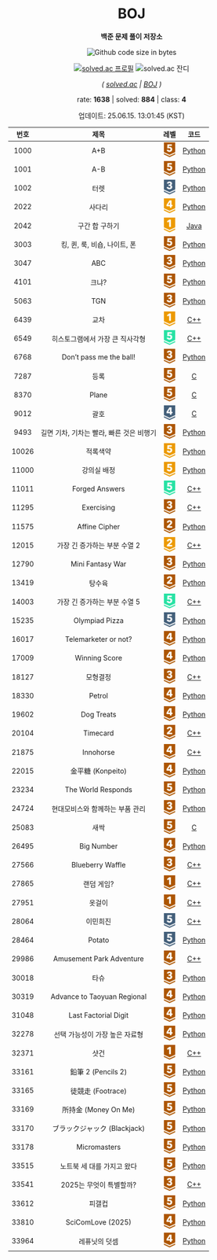 <div align="center">

# BOJ

**백준 문제 풀이 저장소**

![Github code size in bytes](https://img.shields.io/github/languages/code-size/b1nknet/boj?style=flat-square)

[![solved.ac 프로필](http://mazassumnida.wtf/api/v2/generate_badge?boj=ftw_0x00)](https://solved.ac/ftw_0x00)
![solved.ac 잔디](http://mazandi.herokuapp.com/api?handle=ftw_0x00&theme=dark)

*( [solved.ac](https://solved.ac/ftw_0x00) | [BOJ](https://acmicpc.net/user/ftw_0x00) )*

rate: **1638** | solved: **884** | class: **4**

업데이트: 25.06.15. 13:01:45 (KST)

</div>
<div align="center">

| 번호 | 제목 | 레벨 | 코드 |
|:---:|:---:|:---:|:---:|
| 1000 | A+B | <img style="height:30px;" src="src/tier/1.svg"> | [Python](./01xxx/1000.py) |
| 1001 | A-B | <img style="height:30px;" src="src/tier/1.svg"> | [Python](./01xxx/1001.py) |
| 1002 | 터렛 | <img style="height:30px;" src="src/tier/8.svg"> | [Python](./01xxx/1002.py) |
| 2022 | 사다리 | <img style="height:30px;" src="src/tier/12.svg"> | [Python](./02xxx/2022.py) |
| 2042 | 구간 합 구하기 | <img style="height:30px;" src="src/tier/15.svg"> | [Java](./02xxx/2042.java) |
| 3003 | 킹, 퀸, 룩, 비숍, 나이트, 폰 | <img style="height:30px;" src="src/tier/1.svg"> | [Python](./03xxx/3003.py) |
| 3047 | ABC | <img style="height:30px;" src="src/tier/3.svg"> | [Python](./03xxx/3047.py) |
| 4101 | 크냐? | <img style="height:30px;" src="src/tier/1.svg"> | [Python](./04xxx/4101.py) |
| 5063 | TGN | <img style="height:30px;" src="src/tier/3.svg"> | [Python](./05xxx/5063.py) |
| 6439 | 교차 | <img style="height:30px;" src="src/tier/15.svg"> | [C++](./06xxx/6439.cpp) |
| 6549 | 히스토그램에서 가장 큰 직사각형 | <img style="height:30px;" src="src/tier/16.svg"> | [C++](./06xxx/6549.cpp) |
| 6768 | Don’t pass me the ball! | <img style="height:30px;" src="src/tier/3.svg"> | [Python](./06xxx/6768.py) |
| 7287 | 등록 | <img style="height:30px;" src="src/tier/1.svg"> | [C](./07xxx/7287.c) |
| 8370 | Plane | <img style="height:30px;" src="src/tier/1.svg"> | [C](./08xxx/8370.c) |
| 9012 | 괄호 | <img style="height:30px;" src="src/tier/7.svg"> | [C](./09xxx/9012.c) |
| 9493 | 길면 기차, 기차는 빨라, 빠른 것은 비행기 | <img style="height:30px;" src="src/tier/3.svg"> | [Python](./09xxx/9493.py) |
| 10026 | 적록색약 | <img style="height:30px;" src="src/tier/11.svg"> | [Python](./10xxx/10026.py) |
| 11000 | 강의실 배정 | <img style="height:30px;" src="src/tier/11.svg"> | [Python](./11xxx/11000.py) |
| 11011 | Forged Answers | <img style="height:30px;" src="src/tier/16.svg"> | [C++](./11xxx/11011.cpp) |
| 11295 | Exercising | <img style="height:30px;" src="src/tier/3.svg"> | [C++](./11xxx/11295.cpp) |
| 11575 | Affine Cipher | <img style="height:30px;" src="src/tier/4.svg"> | [Python](./11xxx/11575.py) |
| 12015 | 가장 긴 증가하는 부분 수열 2 | <img style="height:30px;" src="src/tier/14.svg"> | [C++](./12xxx/12015.cpp) |
| 12790 | Mini Fantasy War | <img style="height:30px;" src="src/tier/3.svg"> | [Python](./12xxx/12790.py) |
| 13419 | 탕수육 | <img style="height:30px;" src="src/tier/4.svg"> | [Python](./13xxx/13419.py) |
| 14003 | 가장 긴 증가하는 부분 수열 5 | <img style="height:30px;" src="src/tier/16.svg"> | [C++](./14xxx/14003.cpp) |
| 15235 | Olympiad Pizza | <img style="height:30px;" src="src/tier/6.svg"> | [Python](./15xxx/15235.py) |
| 16017 | Telemarketer or not? | <img style="height:30px;" src="src/tier/2.svg"> | [Python](./16xxx/16017.py) |
| 17009 | Winning Score | <img style="height:30px;" src="src/tier/2.svg"> | [Python](./17xxx/17009.py) |
| 18127 | 모형결정 | <img style="height:30px;" src="src/tier/3.svg"> | [C++](./18xxx/18127.cpp) |
| 18330 | Petrol | <img style="height:30px;" src="src/tier/2.svg"> | [Python](./18xxx/18330.py) |
| 19602 | Dog Treats | <img style="height:30px;" src="src/tier/2.svg"> | [Python](./19xxx/19602.py) |
| 20104 | Timecard | <img style="height:30px;" src="src/tier/4.svg"> | [C++](./20xxx/20104.cpp) |
| 21875 | Innohorse | <img style="height:30px;" src="src/tier/2.svg"> | [C++](./21xxx/21875.cpp) |
| 22015 | 金平糖 (Konpeito) | <img style="height:30px;" src="src/tier/2.svg"> | [Python](./22xxx/22015.py) |
| 23234 | The World Responds | <img style="height:30px;" src="src/tier/1.svg"> | [Python](./23xxx/23234.py) |
| 24724 | 현대모비스와 함께하는 부품 관리 | <img style="height:30px;" src="src/tier/3.svg"> | [Python](./24xxx/24724.py) |
| 25083 | 새싹 | <img style="height:30px;" src="src/tier/1.svg"> | [C](./25xxx/25083.c) |
| 26495 | Big Number | <img style="height:30px;" src="src/tier/2.svg"> | [Python](./26xxx/26495.py) |
| 27566 | Blueberry Waffle | <img style="height:30px;" src="src/tier/3.svg"> | [C++](./27xxx/27566.cpp) |
| 27865 | 랜덤 게임? | <img style="height:30px;" src="src/tier/5.svg"> | [C++](./27xxx/27865.cpp) |
| 27951 | 옷걸이 | <img style="height:30px;" src="src/tier/5.svg"> | [C++](./27xxx/27951.cpp) |
| 28064 | 이민희진 | <img style="height:30px;" src="src/tier/6.svg"> | [C++](./28xxx/28064.cpp) |
| 28464 | Potato | <img style="height:30px;" src="src/tier/6.svg"> | [Python](./28xxx/28464.py) |
| 29986 | Amusement Park Adventure | <img style="height:30px;" src="src/tier/2.svg"> | [C++](./29xxx/29986.cpp) |
| 30018 | 타슈 | <img style="height:30px;" src="src/tier/3.svg"> | [Python](./30xxx/30018.py) |
| 30319 | Advance to Taoyuan Regional | <img style="height:30px;" src="src/tier/2.svg"> | [Python](./30xxx/30319.py) |
| 31048 | Last Factorial Digit | <img style="height:30px;" src="src/tier/2.svg"> | [Python](./31xxx/31048.py) |
| 32278 | 선택 가능성이 가장 높은 자료형 | <img style="height:30px;" src="src/tier/2.svg"> | [Python](./32xxx/32278.py) |
| 32371 | 샷건 | <img style="height:30px;" src="src/tier/5.svg"> | [C++](./32xxx/32371.cpp) |
| 33161 | 鉛筆 2 (Pencils 2) | <img style="height:30px;" src="src/tier/1.svg"> | [Python](./33xxx/33161.py) |
| 33165 | 徒競走 (Footrace) | <img style="height:30px;" src="src/tier/1.svg"> | [Python](./33xxx/33165.py) |
| 33169 | 所持金 (Money On Me) | <img style="height:30px;" src="src/tier/1.svg"> | [Python](./33xxx/33169.py) |
| 33170 | ブラックジャック (Blackjack) | <img style="height:30px;" src="src/tier/1.svg"> | [Python](./33xxx/33170.py) |
| 33178 | Micromasters | <img style="height:30px;" src="src/tier/1.svg"> | [Python](./33xxx/33178.py) |
| 33515 | 노트북 세 대를 가지고 왔다 | <img style="height:30px;" src="src/tier/1.svg"> | [Python](./33xxx/33515.py) |
| 33541 | 2025는 무엇이 특별할까? | <img style="height:30px;" src="src/tier/3.svg"> | [C++](./33xxx/33541.cpp) |
| 33612 | 피갤컵 | <img style="height:30px;" src="src/tier/1.svg"> | [Python](./33xxx/33612.py) |
| 33810 | SciComLove (2025) | <img style="height:30px;" src="src/tier/2.svg"> | [Python](./33xxx/33810.py) |
| 33964 | 레퓨닛의 덧셈 | <img style="height:30px;" src="src/tier/2.svg"> | [Python](./33xxx/33964.py) |

</div>